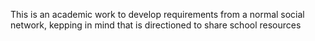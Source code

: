 This is an academic work to develop  requirements from a normal social network, kepping in mind that is directioned to share school resources
